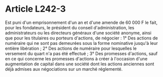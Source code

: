 # Article L242-3

Est puni d'un emprisonnement d'un an et d'une amende de 60 000 F le fait, pour les fondateurs, le président du conseil d'administration, les administrateurs ou les directeurs généraux d'une société anonyme, ainsi que pour les titulaires ou porteurs d'actions, de négocier :   1° Des actions de numéraire qui ne sont pas demeurées sous la forme nominative jusqu'à leur entière libération ;   2° Des actions de numéraire pour lesquelles le versement du quart n'a pas été effectué ;   3° Des promesses d'actions, sauf en ce qui concerne les promesses d'actions à créer à l'occasion d'une augmentation de capital dans une société dont les actions anciennes sont déjà admises aux négociations sur un marché réglementé.